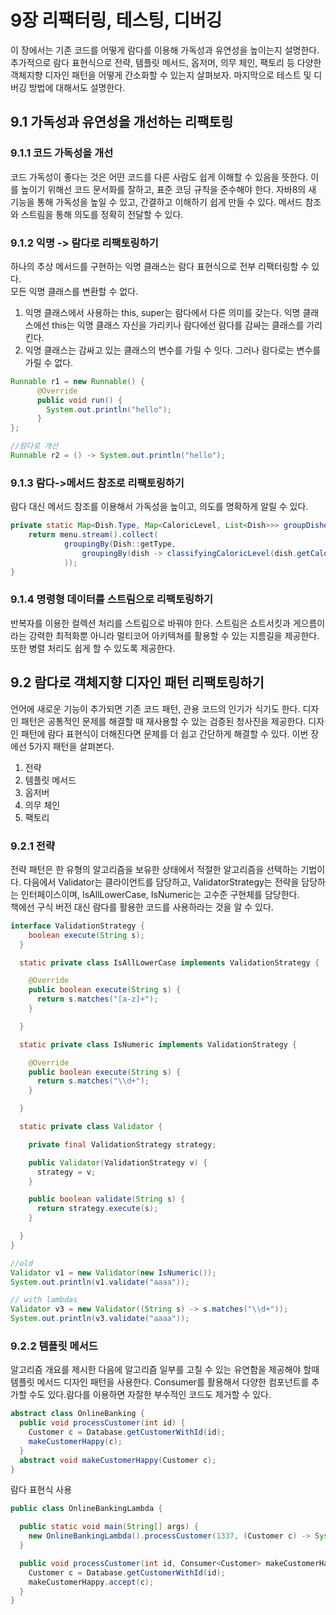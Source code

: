 # 9장 리팩터링, 테스팅, 디버깅
이 장에서는 기존 코드를 어떻게 람다를 이용해 가독성과 유연성을 높이는지 설명한다.
추가적으로 람다 표현식으로 전략, 템플릿 메서드, 옵저머, 의무 체인, 팩토리 등 다양한 객체지향 디자인 패턴을 어떻게
간소화할 수 있는지 살펴보자. 마지막으로 테스트 및 디버깅 방법에 대해서도 설명한다.

## 9.1 가독성과 유연성을 개선하는 리팩토링
### 9.1.1 코드 가독성을 개선
코드 가독성이 좋다는 것은 어떤 코드를 다른 사람도 쉽게 이해할 수 있음을 뜻한다.
이를 높이기 위해선 코드 문서화를 잘하고, 표준 코딩 규칙을 준수해야 한다.
자바8의 새 기능을 통해 가독성을 높일 수 있고, 간결하고 이해하기 쉽게 만들 수 있다.
메서드 참조와 스트림을 통해 의도를 정확히 전달할 수 있다.

### 9.1.2 익명 -> 람다로 리팩토링하기
하나의 추상 메서드를 구현하는 익명 클래스는 람다 표현식으로 전부 리팩터링할 수 있다.  
모든 익명 클래스를 변환할 수 없다.
1. 익명 클래스에서 사용하는 this, super는 람다에서 다른 의미를 갖는다. 익명 클래스에선 this는 익명 클래스 자신을 가리키나 람다에선 람다를 감싸는 클래스를 가리킨다.
2. 익명 클래스는 감싸고 있는 클래스의 변수를 가릴 수 잇다. 그러나 람다로는 변수를 가릴 수 없다.
````java
Runnable r1 = new Runnable() {
      @Override
      public void run() {
        System.out.println("hello");
      }
};

//람다로 개선
Runnable r2 = () -> System.out.println("hello");
````

### 9.1.3 람다->메서드 참조로 리팩토링하기
람다 대신 메서드 참조를 이용해서 가독성을 높이고, 의도를 명확하게 알릴 수 있다.
```java
private static Map<Dish.Type, Map<CaloricLevel, List<Dish>>> groupDishedByTypeAndCaloricLevel() {
    return menu.stream().collect(
            groupingBy(Dish::getType,
                groupingBy(dish -> classifyingCaloricLevel(dish.getCalories()))
            ));
}
```

### 9.1.4 명령형 데이터를 스트림으로 리팩토링하기
반복자를 이용한 컬렉션 처리를 스트림으로 바꿔야 한다. 스트림은 쇼트서킷과 게으름이라는 강력한 최적화뿐 아니라
멀티코어 아키텍쳐를 활용할 수 있는 지름길을 제공한다. 또한 병렬 처리도 쉽게 할 수 있도록 제공한다.

## 9.2 람다로 객체지향 디자인 패턴 리팩토링하기
언어에 새로운 기능이 추가되면 기존 코드 패턴, 관용 코드의 인기가 식기도 한다. 디자인 패턴은 공통적인 문제를
해결할 때 재사용할 수 있는 검증된 청사진을 제공한다. 디자인 패턴에 람다 표현식이 더해진다면 문제를 더 쉽고 간단하게
해결할 수 있다.
이번 장에선 5가지 패턴을 살펴본다.
1. 전략
2. 템플릿 메서드
3. 옵저버
4. 의무 체인
5. 팩토리

### 9.2.1 전략
전략 패턴은 한 유형의 알고리즘을 보유한 상태에서 적절한 알고리즘을 선택하는 기법이다.
다음에서 Validator는 클라이언트를 담당하고, ValidatorStrategy는 전략을 담당하는 인터페이스이며,
IsAllLowerCase, IsNumeric는 고수준 구현체를 담당한다.  
책에선 구식 버전 대신 람다를 활용한 코드를 사용하라는 것을 알 수 있다.
```java
interface ValidationStrategy {
    boolean execute(String s);
  }

  static private class IsAllLowerCase implements ValidationStrategy {

    @Override
    public boolean execute(String s) {
      return s.matches("[a-z]+");
    }

  }

  static private class IsNumeric implements ValidationStrategy {

    @Override
    public boolean execute(String s) {
      return s.matches("\\d+");
    }

  }

  static private class Validator {

    private final ValidationStrategy strategy;

    public Validator(ValidationStrategy v) {
      strategy = v;
    }

    public boolean validate(String s) {
      return strategy.execute(s);
    }

  }
}

//old
Validator v1 = new Validator(new IsNumeric());
System.out.println(v1.validate("aaaa"));

// with lambdas
Validator v3 = new Validator((String s) -> s.matches("\\d+"));
System.out.println(v3.validate("aaaa"));
```

### 9.2.2 템플릿 메서드
알고리즘 개요를 제시한 다음에 알고리즘 일부를 고칠 수 있는 유연함을 제공해야 할때 템플릿 메서드 디자인 패턴을 사용한다.
Consumer를 활용해서 다양한 컴포넌트를 추가할 수도 있다.람다를 이용하면 자잘한 부수적인 코드도 제거할 수 있다.
```java
abstract class OnlineBanking {
  public void processCustomer(int id) {
    Customer c = Database.getCustomerWithId(id);
    makeCustomerHappy(c);
  }
  abstract void makeCustomerHappy(Customer c);
}
```

람다 표현식 사용
```java
public class OnlineBankingLambda {

  public static void main(String[] args) {
    new OnlineBankingLambda().processCustomer(1337, (Customer c) -> System.out.println("Hello!"));
  }

  public void processCustomer(int id, Consumer<Customer> makeCustomerHappy) {
    Customer c = Database.getCustomerWithId(id);
    makeCustomerHappy.accept(c);
  }
}
```